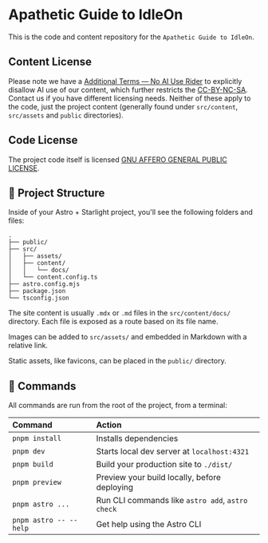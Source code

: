 <!--
This file is part of the IdleOn Guide project.

© 2025 Apathetic Tools (https://github.com/apathetic-tools)

This content is dual-licensed:
 - Under Creative Commons Attribution-NonCommercial-ShareAlike 4.0 International (CC BY-NC-SA 4.0).
 - Under alternative licensing terms by the copyright holder.

See LICENSE for details.

SPDX-License-Identifier: CC-BY-NC-SA-4.0

Note: Legends of IdleOn™ and related assets are © Lavaflame2.
This project is unaffiliated with or endorsed by Lavaflame2.
-->

# Apathetic Guide to IdleOn

This is the code and content repository for the `Apathetic Guide to IdleOn`.

## Content License

Please note we have a [Additional Terms — No AI Use Rider](NOAI-CONTENT-LICENSE) to explicitly disallow AI use of our content, which further restricts the [CC-BY-NC-SA](CONTENT-LICENSE). Contact us if you have different licensing needs. Neither of these apply to the code, just the project content (generally found under `src/content`, `src/assets` and `public` directories).

## Code License

The project code itself is licensed [GNU AFFERO GENERAL PUBLIC LICENSE](CODE-LICENSE).

## 🚀 Project Structure

Inside of your Astro + Starlight project, you'll see the following folders and files:

```
.
├── public/
├── src/
│   ├── assets/
│   ├── content/
│   │   └── docs/
│   └── content.config.ts
├── astro.config.mjs
├── package.json
└── tsconfig.json
```

The site content is usually `.mdx` or `.md` files in the `src/content/docs/` directory. Each file is exposed as a route based on its file name.

Images can be added to `src/assets/` and embedded in Markdown with a relative link.

Static assets, like favicons, can be placed in the `public/` directory.

## 🧞 Commands

All commands are run from the root of the project, from a terminal:

| Command                | Action                                           |
| :--------------------- | :----------------------------------------------- |
| `pnpm install`         | Installs dependencies                            |
| `pnpm dev`             | Starts local dev server at `localhost:4321`      |
| `pnpm build`           | Build your production site to `./dist/`          |
| `pnpm preview`         | Preview your build locally, before deploying     |
| `pnpm astro ...`       | Run CLI commands like `astro add`, `astro check` |
| `pnpm astro -- --help` | Get help using the Astro CLI                     |
